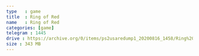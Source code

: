 ```yaml
---
type   : game
title  : Ring of Red
name   : Ring of Red
categories: [game]
telegram : 1445
drive : https://archive.org/0/items/ps2usaredump1_20200816_1458/Ring%20of%20Red.7z
size : 343 MB
---
```



